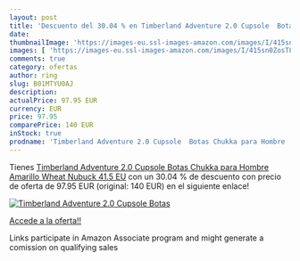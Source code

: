 ```yaml
---
layout: post
title: 'Descuento del 30.04 % en Timberland Adventure 2.0 Cupsole  Botas '
date: 
thumbnailImage: 'https://images-eu.ssl-images-amazon.com/images/I/415sn0ZosTL._SL200_.jpg'
images: [ 'https://images-eu.ssl-images-amazon.com/images/I/415sn0ZosTL._SL200_.jpg' ]
comments: true
category: ofertas
author: ring
slug: B01MTYU0AJ
description:
actualPrice: 97.95 EUR
currency: EUR
price: 97.95
comparePrice: 140 EUR
inStock: true
prodname: 'Timberland Adventure 2.0 Cupsole  Botas Chukka para Hombre  Amarillo  Wheat Nubuck   41.5 EU'
---
```


Tienes [Timberland Adventure 2.0 Cupsole  Botas Chukka para Hombre  Amarillo  Wheat Nubuck   41.5 EU](https://www.amazon.es/dp/B01MTYU0AJ/?tag=tolees-21) con un 30.04 % de descuento con precio de oferta de 97.95 EUR (original: 140 EUR) en el siguiente enlace!

[![Timberland Adventure 2.0 Cupsole  Botas ](https://images-eu.ssl-images-amazon.com/images/I/415sn0ZosTL._SL200_.jpg)](https://www.amazon.es/dp/B01MTYU0AJ/?tag=tolees-21)

[Accede a la oferta!!](https://www.amazon.es/dp/B01MTYU0AJ/?tag=tolees-21)

Links participate in Amazon Associate program and might generate a comission on qualifying sales


